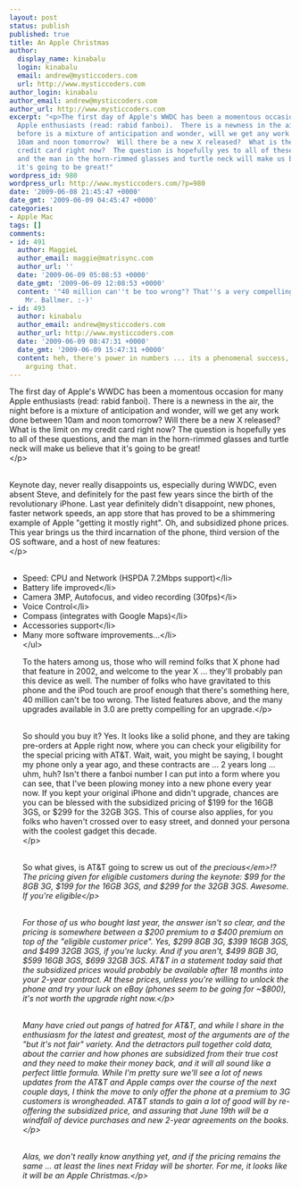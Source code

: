 ```yaml
---
layout: post
status: publish
published: true
title: An Apple Christmas
author:
  display_name: kinabalu
  login: kinabalu
  email: andrew@mysticcoders.com
  url: http://www.mysticcoders.com
author_login: kinabalu
author_email: andrew@mysticcoders.com
author_url: http://www.mysticcoders.com
excerpt: "<p>The first day of Apple's WWDC has been a momentous occasion for many
  Apple enthusiasts (read: rabid fanboi).  There is a newness in the air, the night
  before is a mixture of anticipation and wonder, will we get any work done between
  10am and noon tomorrow?  Will there be a new X released?  What is the limit on my
  credit card right now?  The question is hopefully yes to all of these questions,
  and the man in the horn-rimmed glasses and turtle neck will make us believe that
  it's going to be great!"
wordpress_id: 980
wordpress_url: http://www.mysticcoders.com/?p=980
date: '2009-06-08 21:45:47 +0000'
date_gmt: '2009-06-09 04:45:47 +0000'
categories:
- Apple Mac
tags: []
comments:
- id: 491
  author: MaggieL
  author_email: maggie@matrisync.com
  author_url: ''
  date: '2009-06-09 05:08:53 +0000'
  date_gmt: '2009-06-09 12:08:53 +0000'
  content: '"40 million can''t be too wrong"? That''s a very compelling argument,
    Mr. Ballmer. :-)'
- id: 493
  author: kinabalu
  author_email: andrew@mysticcoders.com
  author_url: http://www.mysticcoders.com
  date: '2009-06-09 08:47:31 +0000'
  date_gmt: '2009-06-09 15:47:31 +0000'
  content: heh, there's power in numbers ... its a phenomenal success, there's no
    arguing that.
---
```

<p>The first day of Apple's WWDC has been a momentous occasion for many Apple enthusiasts (read: rabid fanboi).  There is a newness in the air, the night before is a mixture of anticipation and wonder, will we get any work done between 10am and noon tomorrow?  Will there be a new X released?  What is the limit on my credit card right now?  The question is hopefully yes to all of these questions, and the man in the horn-rimmed glasses and turtle neck will make us believe that it's going to be great!<a id="more"></a><a id="more-980"></a><br />
<&#47;p><br />
<br &#47;></p>
<p>
Keynote day, never really disappoints us, especially during WWDC, even absent Steve, and definitely for the past few years since the birth of the revolutionary iPhone.  Last year definitely didn't disappoint, new phones, faster network speeds, an app store that has proved to be a shimmering example of Apple "getting it mostly right".  Oh, and subsidized phone prices.  This year brings us the third incarnation of the phone, third version of the OS software, and a host of new features:<br />
<&#47;p><br />
<br &#47;></p>
<ul>
<li>Speed: CPU and Network (HSPDA 7.2Mbps support)<&#47;li>
<li>Battery life improved<&#47;li>
<li>Camera 3MP, Autofocus, and video recording (30fps)<&#47;li>
<li>Voice Control<&#47;li>
<li>Compass (integrates with Google Maps)<&#47;li>
<li>Accessories support<&#47;li>
<li>Many more software improvements...<&#47;li><br />
<&#47;ul></p>
<p>
To the haters among us, those who will remind folks that X phone had that feature in 2002, and welcome to the year X ... they'll probably pan this device as well.  The number of folks who have gravitated to this phone and the iPod touch are proof enough that there's something here, 40 million can't be too wrong.  The listed features above, and the many upgrades available in 3.0 are pretty compelling for an upgrade.<&#47;p><br />
<br &#47;></p>
<p>So should you buy it?  Yes.  It looks like a solid phone, and they are taking pre-orders at Apple right now, where you can check your eligibility for the special pricing with AT&T.  Wait, wait, you might be saying, I bought my phone only a year ago, and these contracts are ... 2 years long ... uhm, huh?  Isn't there a fanboi number I can put into a form where you can see, that I've been plowing money into a new phone every year now.  If you kept your original iPhone and didn't upgrade, chances are you can be blessed with the subsidized pricing of $199 for the 16GB 3GS, or $299 for the 32GB 3GS.  This of course also applies, for you folks who haven't crossed over to easy street, and donned your persona with the coolest gadget this decade.<br />
<&#47;p><br />
<br &#47;></p>
<p>
So what gives, is AT&T going to screw us out of <em>the precious<&#47;em>!?  The pricing given for eligible customers during the keynote: $99 for the 8GB 3G, $199 for the 16GB 3GS, and $299 for the 32GB 3GS.  Awesome.  If you're eligible<&#47;p><br />
<br &#47;></p>
<p>
For those of us who bought last year, the answer isn't so clear, and the pricing is somewhere between a $200 premium to a $400 premium on top of the "eligible customer price".  Yes, $299 8GB 3G, $399 16GB 3GS, and $499 32GB 3GS, if you're lucky.  And if you aren't, $499 8GB 3G, $599 16GB 3GS, $699 32GB 3GS.  AT&T in a statement today said that the subsidized prices would probably be available after 18 months into your 2-year contract.  At these prices, unless you're willing to unlock the phone and try your luck on eBay (phones seem to be going for ~$800), it's not worth the upgrade right now.<&#47;p><br />
<br &#47;></p>
<p>Many have cried out pangs of hatred for AT&T, and while I share in the enthusiasm for the latest and greatest, most of the arguments are of the "but it's not fair" variety.  And the detractors pull together cold data, about the carrier and how phones are subsidized from their true cost and they need to make their money back, and it will all sound like a perfect little formula.  While I'm pretty sure we'll see a lot of news updates from the AT&T and Apple camps over the course of the next couple days, I think the move to only offer the phone at a premium to 3G customers is wrongheaded.  AT&T stands to gain a lot of good will by re-offering the subsidized price, and assuring that June 19th will be a windfall of device purchases and new 2-year agreements on the books.<&#47;p><br />
<br &#47;></p>
<p>Alas, we don't really know anything yet, and if the pricing remains the same ... at least the lines next Friday will be shorter.  For me, it looks like it will be an Apple Christmas.<&#47;p></p>
